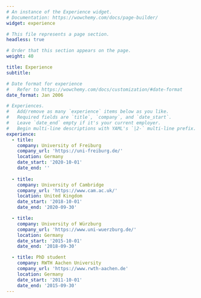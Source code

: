 ```yaml
---
# An instance of the Experience widget.
# Documentation: https://wowchemy.com/docs/page-builder/
widget: experience

# This file represents a page section.
headless: true

# Order that this section appears on the page.
weight: 40

title: Experience
subtitle:

# Date format for experience
#   Refer to https://wowchemy.com/docs/customization/#date-format
date_format: Jan 2006

# Experiences.
#   Add/remove as many `experience` items below as you like.
#   Required fields are `title`, `company`, and `date_start`.
#   Leave `date_end` empty if it's your current employer.
#   Begin multi-line descriptions with YAML's `|2-` multi-line prefix.
experience:
  - title:
    company: University of Freiburg
    company_url: 'https://uni-freiburg.de/'
    location: Germany
    date_start: '2020-10-01'
    date_end: ''
        
  - title:
    company: University of Cambridge
    company_url: 'https://www.cam.ac.uk/'
    location: United Kingdom
    date_start: '2018-10-01'
    date_end: '2020-09-30'

  - title:
    company: University of Würzburg
    company_url: 'https://www.uni-wuerzburg.de/'
    location: Germany
    date_start: '2015-10-01'
    date_end: '2018-09-30'

  - title: PhD student
    company: RWTH Aachen University
    company_url: 'https://www.rwth-aachen.de'
    location: Germany
    date_start: '2011-10-01'
    date_end: '2015-09-30'
---
```

